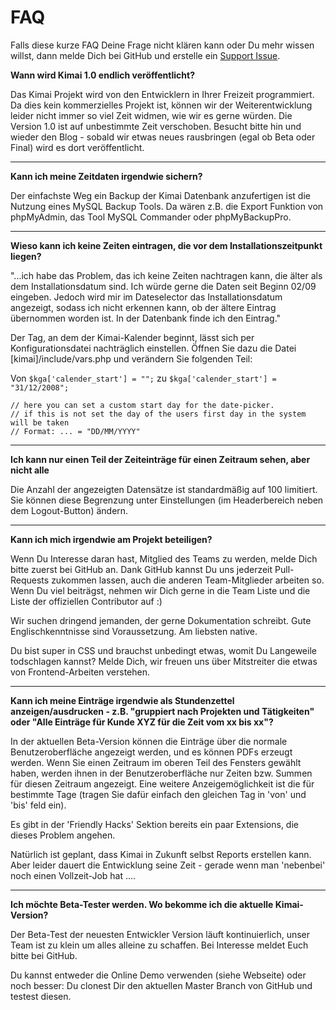 # FAQ

Falls diese kurze FAQ Deine Frage nicht klären kann oder Du mehr wissen willst, dann melde Dich bei GitHub und erstelle ein [Support Issue](https://github.com/kimai/kimai/issues).

**Wann wird Kimai 1.0 endlich veröffentlicht?**

Das Kimai Projekt wird von den Entwicklern in Ihrer Freizeit programmiert. Da dies kein kommerzielles Projekt ist, können wir der Weiterentwicklung leider nicht immer so viel Zeit widmen, wie wir es gerne würden. Die Version 1.0 ist auf unbestimmte Zeit verschoben. Besucht bitte hin und wieder den Blog - sobald wir etwas neues rausbringen (egal ob Beta oder Final) wird es dort veröffentlicht.

* * *

**Kann ich meine Zeitdaten irgendwie sichern?**

Der einfachste Weg ein Backup der Kimai Datenbank anzufertigen ist die Nutzung eines MySQL Backup Tools. Da wären z.B. die Export Funktion von phpMyAdmin, das Tool MySQL Commander oder phpMyBackupPro.

* * *

**Wieso kann ich keine Zeiten eintragen, die vor dem Installationszeitpunkt liegen?**

"...ich habe das Problem, das ich keine Zeiten nachtragen kann, die älter als dem Installationsdatum sind. Ich würde gerne die Daten seit Beginn 02/09 eingeben. Jedoch wird mir im Dateselector das Installationsdatum angezeigt, sodass ich nicht erkennen kann, ob der ältere Eintrag übernommen worden ist. In der Datenbank finde ich den Eintrag."

Der Tag, an dem der Kimai-Kalender beginnt, lässt sich per Konfigurationsdatei nachträglich einstellen. Öffnen Sie dazu die Datei [kimai]/include/vars.php und verändern Sie folgenden Teil:

Von ```$kga['calender_start'] = "";``` zu ```$kga['calender_start'] = "31/12/2008";```

```
// here you can set a custom start day for the date-picker.
// if this is not set the day of the users first day in the system will be taken
// Format: ... = "DD/MM/YYYY"
```

* * *

**Ich kann nur einen Teil der Zeiteinträge für einen Zeitraum sehen, aber nicht alle**

Die Anzahl der angezeigten Datensätze ist standardmäßig auf 100 limitiert. Sie können diese Begrenzung unter Einstellungen (im Headerbereich neben dem Logout-Button) ändern.

* * *

**Kann ich mich irgendwie am Projekt beteiligen?**

Wenn Du Interesse daran hast, Mitglied des Teams zu werden, melde Dich bitte zuerst bei GitHub an. Dank GitHub kannst Du uns jederzeit Pull-Requests zukommen lassen, auch die anderen Team-Mitglieder arbeiten so. Wenn Du viel beiträgst, nehmen wir Dich gerne in die Team Liste und die Liste der offiziellen Contributor auf :)

Wir suchen dringend jemanden, der gerne Dokumentation schreibt. Gute Englischkenntnisse sind Voraussetzung. Am liebsten native.

Du bist super in CSS und brauchst unbedingt etwas, womit Du Langeweile todschlagen kannst? Melde Dich, wir freuen uns über Mitstreiter die etwas von Frontend-Arbeiten verstehen.

* * *

**Kann ich meine Einträge irgendwie als Stundenzettel anzeigen/ausdrucken - z.B. "gruppiert nach Projekten und Tätigkeiten" oder "Alle Einträge für Kunde XYZ für die Zeit vom xx bis xx"?**

In der aktuellen Beta-Version können die Einträge über die normale Benutzeroberfläche angezeigt werden, und es können PDFs erzeugt werden. Wenn Sie einen Zeitraum im oberen Teil des Fensters gewählt haben, werden ihnen in der Benutzeroberfläche nur Zeiten bzw. Summen für diesen Zeitraum angezeigt. Eine weitere Anzeigemöglichkeit ist die für bestimmte Tage (tragen Sie dafür einfach den gleichen Tag in 'von' und 'bis' feld ein).

Es gibt in der 'Friendly Hacks' Sektion bereits ein paar Extensions, die dieses Problem angehen.

Natürlich ist geplant, dass Kimai in Zukunft selbst Reports erstellen kann. Aber leider dauert die Entwicklung seine Zeit - gerade wenn man 'nebenbei' noch einen Vollzeit-Job hat ....

* * *

**Ich möchte Beta-Tester werden. Wo bekomme ich die aktuelle Kimai-Version?**

Der Beta-Test der neuesten Entwickler Version läuft kontinuierlich, unser Team ist zu klein um alles alleine zu schaffen. Bei Interesse meldet Euch bitte bei GitHub.

Du kannst entweder die Online Demo verwenden (siehe Webseite) oder noch besser: Du clonest Dir den aktuellen Master Branch von GitHub und testest diesen.
